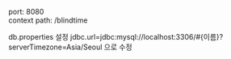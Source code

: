 port: 8080  
context path: /blindtime  


db.properties 설정 jdbc.url=jdbc:mysql://localhost:3306/#{이름}?serverTimezone=Asia/Seoul 으로 수정

